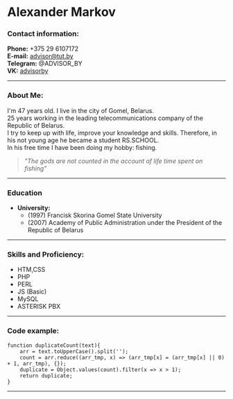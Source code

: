 # Alexander Markov
### Contact information:

**Phone:** +375 29 6107172\
**E-mail:** advisor@tut.by\
**Telegram:** @ADVISOR_BY\
**VK:** [advisorby](https://vk.com/advisorby)

---

### About Me:
I'm 47 years old. I live in the city of Gomel, Belarus.\
25 years working in the leading telecommunications company of the Republic of Belarus.\
I try to keep up with life, improve your knowledge and skills. Therefore, in his not young age he became a student RS.SCHOOL.\
In his free time I have been doing my hobby: fishing.

>   *"The gods are not counted in the account of life time spent on fishing"* 

---

### Education
* **University:**
    * (1997) Francisk Skorina Gomel State University
    * (2007) Academy of Public Administration under the President of the Republic of Belarus
 
---

### Skills and Proficiency:
* HTM,CSS
* PHP
* PERL
* JS (Basic)
* MySQL
* ASTERISK PBX

---

### Code example: 

```
function duplicateCount(text){
    arr = text.toUpperCase().split('');
    count = arr.reduce((arr_tmp, x) => (arr_tmp[x] = (arr_tmp[x] || 0) + 1, arr_tmp), {});
    duplicate = Object.values(count).filter(x => x > 1);
    return duplicate;
}
```

---